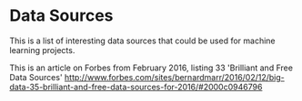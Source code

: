 # Data Sources
This is a list of interesting data sources that could be used for machine learning projects. 

This is an article on Forbes from February 2016, listing 33 'Brilliant and Free Data Sources'
http://www.forbes.com/sites/bernardmarr/2016/02/12/big-data-35-brilliant-and-free-data-sources-for-2016/#2000c0946796
